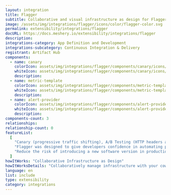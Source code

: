 ```yaml
---
layout: integration
title: Flagger
subtitle: Collaborative and visual infrastructure as design for Flagger
image: /assets/img/integrations/flagger/icons/color/flagger-color.svg
permalink: extensibility/integrations/flagger
docURL: https://docs.meshery.io/extensibility/integrations/flagger
description:
integrations-category: App Definition and Development
integrations-subcategory: Continuous Integration & Delivery
registrant: Artifact Hub
components:
  - name: canary
    colorIcon: assets/img/integrations/flagger/components/canary/icons/color/canary-color.svg
    whiteIcon: assets/img/integrations/flagger/components/canary/icons/white/canary-white.svg
    description:
  - name: metric-template
    colorIcon: assets/img/integrations/flagger/components/metric-template/icons/color/metric-template-color.svg
    whiteIcon: assets/img/integrations/flagger/components/metric-template/icons/white/metric-template-white.svg
    description:
  - name: alert-provider
    colorIcon: assets/img/integrations/flagger/components/alert-provider/icons/color/alert-provider-color.svg
    whiteIcon: assets/img/integrations/flagger/components/alert-provider/icons/white/alert-provider-white.svg
    description:
components-count: 3
relationships:
relationship-count: 0
featureList:
  [
    "Canary (progressive traffic shifting), A/B Testing (HTTP headers and cookies traffic routing), Blue/Green (traffic switching and mirroring)",
    "Flagger was designed to give developers confidence in automating production releases with progressive delivery techniques.",
    "Reduce the risk of introducing a new software version in production by gradually shifting traffic to the new version while measuring metrics like HTTP/gRPC request success rate and latency.",
  ]
howItWorks: "Collaborative Infrastructure as Design"
howItWorksDetails: "Collaboratively manage infrastructure with your coworkers synchronously sharing the same designs."
language: en
list: include
type: extensibility
category: integrations
---
```

